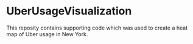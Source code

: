 # UberUsageVisualization

This reposity contains supporting code which was used to create a heat map of Uber usage in New York.
